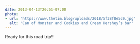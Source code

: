 ```yaml
---
date: 2013-04-13T20:51-07:00
photo:
- url: 'https://www.thetim.blog/uploads/2018/5f38f8e5c9.jpg'
  alt: 'Can of Monster and Cookies and Cream Hershey’s bar'
---
```

Ready for this road trip!!
